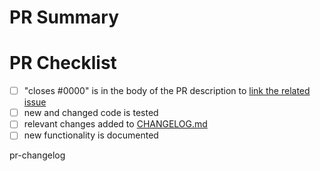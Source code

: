 <!--
Thank you so much for your PR!
-->

# PR Summary
<!-- Please provide at least 1-2 sentences describing the pull request in detail
(Why is this change required?  What problem does it solve?) and link to relevant
issues and PRs.
-->

# PR Checklist
<!-- Please mark any checkboxes that do not apply to this PR as [N/A].-->

- [ ] "closes #0000" is in the body of the PR description to [link the related issue](https://docs.github.com/en/issues/tracking-your-work-with-issues/linking-a-pull-request-to-an-issue)
- [ ] new and changed code is tested
- [ ] relevant changes added to [CHANGELOG.md](https://github.com/apytypes/apytypes/blob/main/CHANGELOG.md)
- [ ] new functionality is documented

pr-changelog
